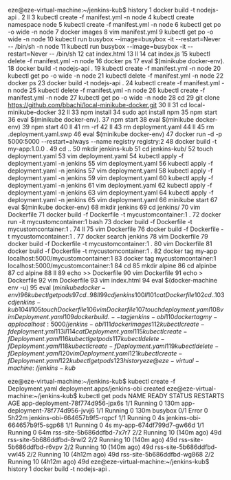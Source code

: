 eze@eze-virtual-machine:~/jenkins-kub$ history
    1  docker build -t nodejs-api .
    2  ll
    3  kubectl create -f manifest.yml -n node
    4  kubectl create namespace node
    5  kubectl create -f manifest.yml -n node
    6  kubectl get po -o wide -n node
    7  docker images
    8  vim manifest.yml 
    9  kubectl get po -o wide -n node
   10  kubectl run busybox --image=busybox -it --restart=Never -- /bin/sh -n node
   11  kubectl run busybox --image=busybox -it --restart=Never -- /bin/sh
   12  cat index.html
   13  ll
   14  cat index.js
   15  kubectl delete -f manifest.yml -n node
   16  docker ps
   17  eval $(minikube docker-env).
   18  docker build -t nodejs-api .
   19  kubectl create -f manifest.yml -n node
   20  kubectl get po -o wide -n node
   21  kubectl delete -f manifest.yml -n node
   22  docker ps
   23  docker build -t nodejs-api .
   24  kubectl create -f manifest.yml -n node
   25  kubectl delete -f manifest.yml -n node
   26  kubectl create -f manifest.yml -n node
   27  kubectl get po -o wide -n node
   28  cd
   29  git clone https://github.com/bbachi/local-minikube-docker.git
   30  ll
   31  cd local-minikube-docker
   32  ll
   33  npm install
   34  sudo apt install npm
   35  npm start
   36  eval $(minikube docker-env).
   37  npm start
   38  eval $(minikube docker-env)
   39  npm start
   40  ll
   41  rm -rf
   42  ll
   43  rm deployment.yaml
   44  ll
   45  rm .deployment.yaml.swp
   46  eval $(minikube docker-env)
   47  docker run -d -p 5000:5000 --restart=always --name registry registry:2
   48  docker build -t my-app:1.0.0 .
   49  cd ..
   50  mkdir jenkins-kub
   51  cd jenkins-kub/
   52  touch deployment.yaml
   53  vim deployment.yaml
   54  kubectl apply -f deployment.yaml -n jenkins 
   55  vim deployment.yaml
   56  kubectl apply -f deployment.yaml -n jenkins 
   57  vim deployment.yaml
   58  kubectl apply -f deployment.yaml -n jenkins 
   59  vim deployment.yaml
   60  kubectl apply -f deployment.yaml -n jenkins 
   61  vim deployment.yaml
   62  kubectl apply -f deployment.yaml -n jenkins 
   63  vim deployment.yaml
   64  kubectl apply -f deployment.yaml -n jenkins 
   65  vim deployment.yaml
   66  minikube start
   67  eval $(minikube docker-env)
   68  mkdir jenkins
   69  cd jenkins/
   70  vim Dockerfile
   71  docker build -f Dockerfile -t mycustomcontainer:1 .
   72  docker run -it mycustomcontainer:1 bash
   73  docker build -f Dockerfile -t mycustomcontainer:1 .
   74  ll
   75  vim Dockerfile
   76  docker build -f Dockerfile -t mycustomcontainer:1 .
   77  docker search jenkins
   78  vim Dockerfile
   79  docker build -f Dockerfile -t mycustomcontainer:1 .
   80  vim Dockerfile
   81  docker build -f Dockerfile -t mycustomcontainer:1 .
   82  docker tag my-app localhost:5000/mycustomcontainer:1
   83  docker tag mycustomcontainer:1 localhost:5000/mycustomcontainer:1
   84  cd 
   85  mkdir alpine
   86  cd alpinbe
   87  cd alpine
   88  ll
   89  echo >> Dockerfile 
   90  vim Dockerfile 
   91  echo > Dockerfile 
   92  vim Dockerfile 
   93  vim index.html
   94  eval $(docker-machine env -u)
   95  eval $(minikube docker-env)
   96  kubectl get pods
   97  cd ..
   98  ll
   99  cd jenkins
  100  ll
  101  cat Dockerfile
  102  cd ..
  103  cd jenkins-kub
  104  ll
  105  touch Dockerfile
  106  vim Dockerfile
  107  touch deployment.yaml
  108  vim Deployment.yaml
  109  docker build . --tag jenkins-obi
  110  docker tag my-app localhost:5000/jenkins-obi
  111  docker images
  112  kubectl create -f deployment.yml
  113  ll
  114  cat Deployment.yaml
  115  kubectl create -f Deployment.yaml
  116  kubectl get pods
  117  kubectl delete -f Deployment.yaml
  118  kubectl create -f Deployment.yaml
  119  kubectl delete -f Deployment.yaml
  120  vim Deployment.yaml
  121  kubectl create -f Deployment.yaml
  122  kubectl get pods
  123  history
eze@eze-virtual-machine:~/jenkins-kub$ 

eze@eze-virtual-machine:~/jenkins-kub$ kubectl create -f Deployment.yaml
deployment.apps/jenkins-obi created
eze@eze-virtual-machine:~/jenkins-kub$ kubectl get pods
NAME                              READY   STATUS    RESTARTS         AGE
app-deployment-78f774d956-jpx6s   1/1     Running   0                130m
app-deployment-78f774d956-jvvj6   1/1     Running   0                130m
busybox                           0/1     Error     0                5h22m
jenkins-obi-664657b9f5-rqpcf      1/1     Running   0                4s
jenkins-obi-664657b9f5-sgp68      1/1     Running   0                4s
my-app-674df799d7-gw66d           1/1     Running   0                64m
rss-site-5b686ddfbd-7x7r7         2/2     Running   10 (140m ago)    49d
rss-site-5b686ddfbd-8rwl2         2/2     Running   10 (140m ago)    49d
rss-site-5b686ddfbd-r6vpv         2/2     Running   10 (140m ago)    49d
rss-site-5b686ddfbd-vwl45         2/2     Running   10 (4h12m ago)   49d
rss-site-5b686ddfbd-wg868         2/2     Running   10 (4h12m ago)   49d
eze@eze-virtual-machine:~/jenkins-kub$ history
    1  docker build -t nodejs-api .
